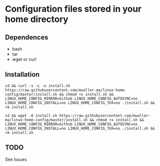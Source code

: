 # Configuration files stored in your home directory

## Dependences
* bash
* tar
* wget or curl

## Installation
`cd && curl -s -L -o install.sh https://raw.githubusercontent.com/mueller-ma/linux-home-config/master/install.sh && chmod +x install.sh && LINUX_HOME_CONFIG_MIRROR=Github LINUX_HOME_CONFIG_AUTOSYNC=no LINUX_HOME_CONFIG_INSTALL=no LINUX_HOME_CONFIG_TUX=no ./install.sh && rm install.sh`

`cd && wget -O install.sh https://raw.githubusercontent.com/mueller-ma/linux-home-config/master/install.sh && chmod +x install.sh && LINUX_HOME_CONFIG_MIRROR=Github LINUX_HOME_CONFIG_AUTOSYNC=no LINUX_HOME_CONFIG_INSTALL=no LINUX_HOME_CONFIG_TUX=no ./install.sh && rm install.sh`

## TODO
See Issues
